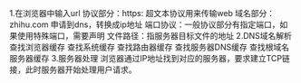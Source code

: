 1.在浏览器中输入url 
协议部分：https: 超文本协议用来传输web
域名部分：zhihu.com 申请到dns，转换成ip地址
端口协议：一般协议部分有指定端口，如果使用特殊端口，需要声明
文件路径：指服务器目标文件的地址
2.DNS域名解析
查找浏览器缓存
查找系统缓存
查找路由器缓存
查找服务器DNS缓存
查找根域名服务器缓存
3.服务器处理
浏览器通过IP地址找到对应的服务器，要求建立TCP链接，此时服务器开始处理用户请求。
